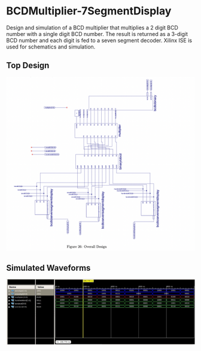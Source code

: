 # BCDMultiplier-7SegmentDisplay

Design and simulation of a BCD multiplier that multiplies a 2 digit BCD number with a single digit BCD number. The result is returned as a 3-digit BCD number and each digit is fed to a seven segment decoder. Xilinx ISE is used for schematics and simulation. 


## Top Design

![](https://github.com/NurEser/BCDMultiplier-7SegmentDisplay/blob/main/Screen%20Shot%202024-03-22%20at%2016.16.01.png)



## Simulated Waveforms

![](https://github.com/NurEser/BCDMultiplier-7SegmentDisplay/blob/main/img175.jpg)
